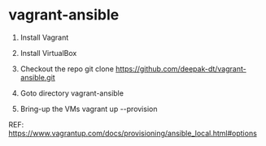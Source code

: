 # vagrant-ansible

1. Install Vagrant

2. Install VirtualBox

3. Checkout the repo
    git clone https://github.com/deepak-dt/vagrant-ansible.git

4. Goto directory vagrant-ansible

5. Bring-up the VMs
    vagrant up --provision
	
REF: https://www.vagrantup.com/docs/provisioning/ansible_local.html#options

